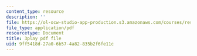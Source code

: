 ```yaml
---
content_type: resource
description: ''
file: https://ol-ocw-studio-app-production.s3.amazonaws.com/courses/res-6-012-introduction-to-probability-spring-2018/9ff5418d27a06b574a82835b2f6fe11c_0xuRh3dz_Nc.pdf
file_type: application/pdf
resourcetype: Document
title: 3play pdf file
uid: 9ff5418d-27a0-6b57-4a82-835b2f6fe11c
---
```

